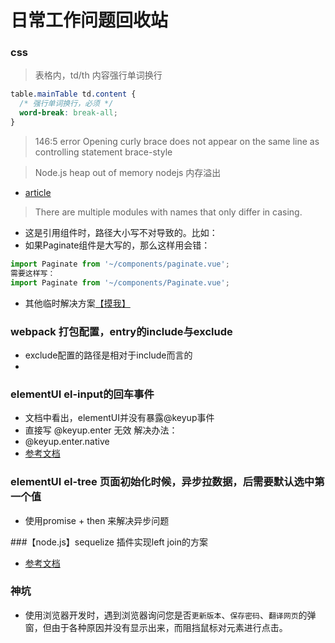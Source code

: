 # 日常工作问题回收站

### css
> 表格内，td/th 内容强行单词换行
```css
table.mainTable td.content {
  /* 强行单词换行，必须 */
  word-break: break-all;
}
```

> 146:5   error    Opening curly brace does not appear on the same line as controlling statement  brace-style

>Node.js heap out of memory  nodejs 内存溢出
* [article](https://www.cnblogs.com/liugang-vip/p/6857595.html)

>There are multiple modules with names that only differ in casing.
* 这是引用组件时，路径大小写不对导致的。比如：
* 如果Paginate组件是大写的，那么这样用会错： 
```js
import Paginate from '~/components/paginate.vue';
需要这样写：
import Paginate from '~/components/Paginate.vue';
```
* 其他临时解决方案[【摸我】](https://blog.csdn.net/Call_me_small_pure/article/details/79169090)


### webpack 打包配置，entry的include与exclude
* exclude配置的路径是相对于include而言的
* 

### elementUI el-input的回车事件
* 文档中看出，elementUI并没有暴露@keyup事件
* 直接写 @keyup.enter 无效
解决办法：
* @keyup.enter.native
* [参考文档](https://cn.vuejs.org/v2/guide/migration.html#%E7%94%A8-v-on-%E7%9B%91%E5%90%AC%E5%8E%9F%E7%94%9F%E4%BA%8B%E4%BB%B6-%E5%8F%98%E6%9B%B4)

### elementUI el-tree 页面初始化时候，异步拉数据，后需要默认选中第一个值
* 使用promise + then 来解决异步问题


###【node.js】sequelize 插件实现left join的方案
* [参考文档](https://stackoverflow.com/questions/26929911/how-to-do-a-left-join-in-sequelize-with-more-than-one-predicate-in-the-on-clause)

### 神坑
* 使用浏览器开发时，遇到浏览器询问您是否`更新版本`、`保存密码`、`翻译网页`的弹窗，但由于各种原因并没有显示出来，而阻挡鼠标对元素进行点击。
